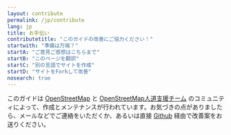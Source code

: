 ```yaml
---
layout: contribute
permalink: /jp/contribute
lang: jp
title: お手伝い
contributetitle: "このガイドの改善にご協力ください！"
startwith: "準備は万端？"
startA: "ご意見ご感想はこちらまで"
startB: "このページを翻訳"
startC: "別の言語でサイトを作成"
startD: "サイトをForkして改善"
nosearch: true
---
```

このガイドは [OpenStreetMap](http://www.openstreetmap.org/) と [OpenStreetMap人道支援チーム](http://www.openstreetmap.org/) のコミュニティによって、作成とメンテナンスが行われています。お気づきの点がありましたら、メールなどでご連絡をいただくか、あるいは直接 [Github](http://github.com/hotosm/learnosm) 経由で改善案をお送りください。
